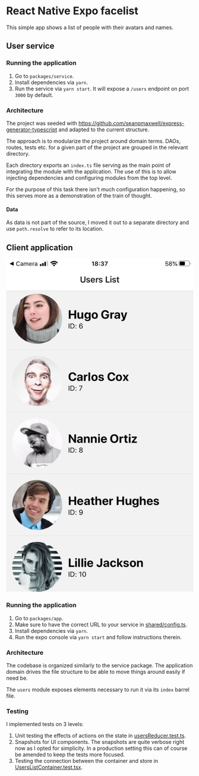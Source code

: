 # React Native Expo facelist

This simple app shows a list of people with their avatars and names.

## User service

### Running the application

1. Go to `packages/service`.
2. Install dependencies via `yarn`.
3. Run the service via `yarn start`. It will expose a `/users` endpoint on port `3000` by default.

### Architecture

The project was seeded with https://github.com/seanpmaxwell/express-generator-typescript and adapted to the current structure.

The approach is to modularize the project around domain terms.
DAOs, routes, tests etc. for a given part of the project are grouped in the relevant directory.

Each directory exports an `index.ts` file serving as the main point of integrating the module with the application.
The use of this is to allow injecting dependencies and configuring modules from the top level.

For the purpose of this task there isn't much configuration happening, so this serves more as a demonstration of the train of thought.

#### Data

As data is not part of the source, I moved it out to a separate directory and use `path.resolve` to refer to its location.

## Client application

![Client app screenshot on iOS](client.jpg)

### Running the application

1. Go to `packages/app`.
2. Make sure to have the correct URL to your service in [shared/config.ts](./packages/app/shared/config.ts).
3. Install dependencies via `yarn`.
4. Run the expo console via `yarn start` and follow instructions therein.

### Architecture

The codebase is organized similarly to the service package.
The application domain drives the file structure to be able to move things around easily if need be.

The `users` module exposes elements necessary to run it via its `index` barrel file.

### Testing

I implemented tests on 3 levels:

1. Unit testing the effects of actions on the state in [usersReducer.test.ts](./packages/app/src/users/usersReducer.test.ts).
2. Snapshots for UI components. The snapshots are quite verbose right now as I opted for simplicity. In a production setting this can of course be amended to keep the tests more focused.
3. Testing the connection between the container and store in [UsersListContainer.test.tsx](./packages/app/src/users/components/UsersListContainer.test.tsx).